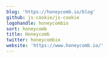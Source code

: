 ```yaml
---
blog: 'https://honeycomb.io/blog'
github: js-cookie/js-cookie
logohandle: honeycombio
sort: honeycomb
title: Honeycomb
twitter: honeycombio
website: 'https://www.honeycomb.io/'
---
```

